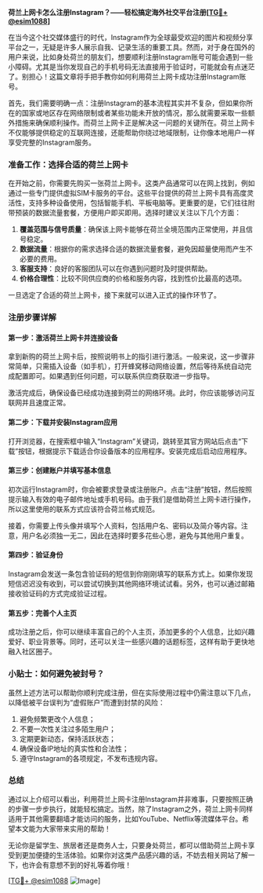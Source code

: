 **荷兰上网卡怎么注册Instagram？——轻松搞定海外社交平台注册[[TG💪+ @esim1088](https://t.me/s/esim1088)]**

在当今这个社交媒体盛行的时代，Instagram作为全球最受欢迎的图片和视频分享平台之一，无疑是许多人展示自我、记录生活的重要工具。然而，对于身在国外的用户来说，比如身处荷兰的朋友们，想要顺利注册Instagram账号可能会遇到一些小障碍。尤其是当你发现自己的手机号码无法直接用于验证时，可能就会有点迷茫了。别担心！这篇文章将手把手教你如何利用荷兰上网卡成功注册Instagram账号。

首先，我们需要明确一点：注册Instagram的基本流程其实并不复杂，但如果你所在的国家或地区存在网络限制或者某些功能未开放的情况，那么就需要采取一些额外措施来确保顺利操作。而荷兰上网卡正是解决这一问题的关键所在。荷兰上网卡不仅能够提供稳定的互联网连接，还能帮助你绕过地域限制，让你像本地用户一样享受完整的Instagram服务。

### 准备工作：选择合适的荷兰上网卡

在开始之前，你需要先购买一张荷兰上网卡。这类产品通常可以在网上找到，例如通过一些专门提供虚拟SIM卡服务的平台。这些平台提供的荷兰上网卡具有高度灵活性，支持多种设备使用，包括智能手机、平板电脑等。更重要的是，它们往往附带预装的数据流量套餐，方便用户即买即用。选择时建议关注以下几个方面：

1. **覆盖范围与信号质量**：确保该上网卡能够在荷兰全境范围内正常使用，并且信号稳定。
2. **数据流量**：根据你的需求选择合适的数据流量套餐，避免因超量使用而产生不必要的费用。
3. **客服支持**：良好的客服团队可以在你遇到问题时及时提供帮助。
4. **价格合理性**：比较不同供应商的价格和服务内容，找到性价比最高的选项。

一旦选定了合适的荷兰上网卡，接下来就可以进入正式的操作环节了。

### 注册步骤详解

#### 第一步：激活荷兰上网卡并连接设备

拿到新购的荷兰上网卡后，按照说明书上的指引进行激活。一般来说，这一步骤非常简单，只需插入设备（如手机），打开蜂窝移动网络设置，然后等待系统自动完成配置即可。如果遇到任何问题，可以联系供应商获取进一步指导。

激活完成后，确保设备已经成功连接到荷兰的网络环境。此时，你应该能够访问互联网并且速度正常。

#### 第二步：下载并安装Instagram应用

打开浏览器，在搜索框中输入“Instagram”关键词，跳转至其官方网站后点击“下载”按钮，根据提示下载适合你设备版本的应用程序。安装完成后启动应用程序。

#### 第三步：创建账户并填写基本信息

初次运行Instagram时，你会被要求登录或注册账户。点击“注册”按钮，然后按照提示输入有效的电子邮件地址或手机号码。由于我们是借助荷兰上网卡进行操作，所以这里使用的联系方式应该符合荷兰格式规范。

接着，你需要上传头像并填写个人资料，包括用户名、密码以及简介等内容。注意，用户名必须独一无二，因此在选择时要多花些心思，避免与其他用户重复。

#### 第四步：验证身份

Instagram会发送一条包含验证码的短信到你刚刚填写的联系方式上。如果你发现短信迟迟没有收到，可以尝试切换到其他网络环境试试看。另外，也可以通过邮箱接收验证码的方式完成验证过程。

#### 第五步：完善个人主页

成功注册之后，你可以继续丰富自己的个人主页，添加更多的个人信息，比如兴趣爱好、职业背景等。同时，还可以关注一些感兴趣的话题标签，这样有助于更快地融入社区圈子。

### 小贴士：如何避免被封号？

虽然上述方法可以帮助你顺利完成注册，但在实际使用过程中仍需注意以下几点，以降低被平台误判为“虚假账户”而遭到封禁的风险：

1. 避免频繁更改个人信息；
2. 不要一次性关注过多陌生用户；
3. 定期更新动态，保持活跃状态；
4. 确保设备IP地址的真实性和合法性；
5. 遵守Instagram的各项规定，不发布违规内容。

### 总结

通过以上介绍可以看出，利用荷兰上网卡注册Instagram并非难事，只要按照正确的步骤一步步执行，就能轻松搞定。当然，除了Instagram之外，荷兰上网卡同样适用于其他需要翻墙才能访问的服务，比如YouTube、Netflix等流媒体平台。希望本文能为大家带来实用的帮助！

无论你是留学生、旅居者还是商务人士，只要身处荷兰，都可以借助荷兰上网卡享受到更加便捷的生活体验。如果你对这类产品感兴趣的话，不妨去相关网站了解一下，也许会有意想不到的好礼等着你哦！

[[TG💪+ @esim1088](https://t.me/s/esim1088) ![Image](https://i.postimg.cc/4NQfJmqS/Snipaste-2025-05-13-00-14-12.png)]